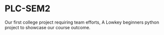 # PLC-SEM2
Our first college project requiring team efforts, A Lowkey beginners python project to showcase our course outcome.
